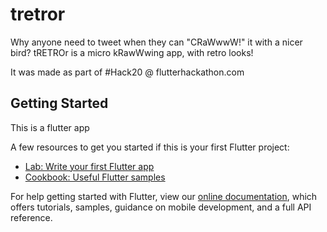# tretror

Why anyone need to tweet when they can "CRaWwwW!" it with a nicer bird?
tRETROr is a micro kRawWwing app, with retro looks!

It was made as part of #Hack20 @ flutterhackathon.com

## Getting Started

This is a flutter app

A few resources to get you started if this is your first Flutter project:

- [Lab: Write your first Flutter app](https://flutter.dev/docs/get-started/codelab)
- [Cookbook: Useful Flutter samples](https://flutter.dev/docs/cookbook)

For help getting started with Flutter, view our
[online documentation](https://flutter.dev/docs), which offers tutorials,
samples, guidance on mobile development, and a full API reference.
